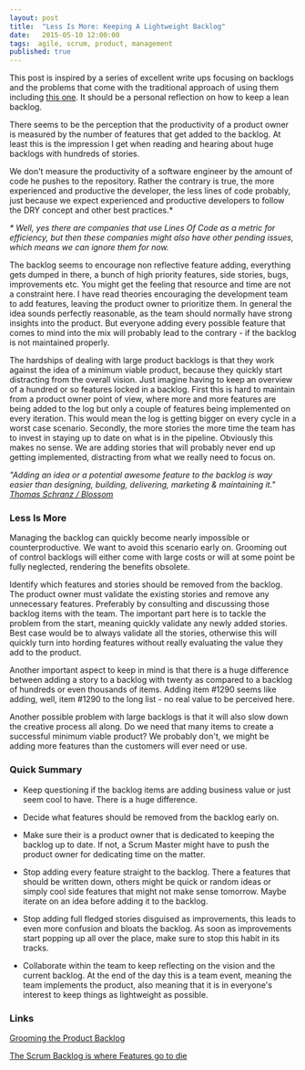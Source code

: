```yaml
---
layout: post
title:  "Less Is More: Keeping A Lightweight Backlog"
date:   2015-05-10 12:00:00
tags:  agile, scrum, product, management
published: true
---
```


This post is inspired by a series of excellent write ups focusing on backlogs and the problems that come with 
the traditional approach of using them including [this one](https://medium.com/product-love/the-scrum-backlog-is-where-features-go-to-die-b1336ff707aa).
It should be a personal reflection on how to keep a lean backlog.
                                                                                                                                                        
There seems to be the perception that the productivity of a product owner 
is measured by the number of features that get added to the backlog. At least this is the impression I get when 
reading and hearing about huge backlogs with hundreds of stories.
 
We don't measure the productivity of a software engineer by the amount of code he pushes to the repository. 
Rather the contrary is true, the more experienced and productive the developer, the less lines of code probably, 
just because we expect experienced and productive developers to follow the DRY concept and other best practices.*
 
_* Well, yes there are companies that use Lines Of Code as a metric for efficiency, but then these companies might also have other pending issues, which means we can ignore them for now._

The backlog seems to encourage non reflective feature adding, everything gets dumped in there, a bunch of high priority features, side stories, bugs, improvements etc. 
You might get the feeling that resource and time are not a constraint here. 
I have read theories encouraging the development team to add features, leaving the product owner to prioritize them. 
In general the idea sounds perfectly reasonable, as the team should normally have strong insights into the product.
But everyone adding every possible feature that comes to mind 
into the mix will probably lead to the contrary - if the backlog is not maintained properly.

The hardships of dealing with large product backlogs is that they work against the idea of a minimum viable product, because they quickly start distracting from
the overall vision. Just imagine having to keep an overview of a hundred or so features locked in a backlog. First this is hard to 
maintain from a product owner point of view, where more and more features are being added to the log but only a couple of features being implemented on every iteration.
This would mean the log is getting bigger on every cycle in a worst case scenario. Secondly, the more stories the more time the team has to invest in staying up to date on what is in the pipeline.
Obviously this makes no sense. We are adding stories that will probably never end up getting implemented, distracting from what we really need to 
focus on.

_"Adding an idea or a potential awesome feature to the backlog is way easier than designing, building, delivering, marketing & maintaining it."_
_[Thomas Schranz / Blossom](https://medium.com/product-love/the-scrum-backlog-is-where-features-go-to-die-b1336ff707aa)_

### Less Is More

Managing the backlog can quickly become nearly impossible or counterproductive. 
We want to avoid this scenario early on.
Grooming out of control backlogs will either come with large costs or will at some point be fully neglected, rendering the benefits obsolete.

Identify which features and stories should be removed from the backlog. 
The product owner must validate the existing stories and remove
any unnecessary features. Preferably by consulting and discussing those backlog items with the team. 
The important part here is to tackle the problem from the start, meaning quickly validate any newly added stories.
Best case would be to always validate all the stories, otherwise this will quickly turn into hording features without really evaluating the value they add to the product.

Another important aspect to keep in mind is that there is a huge difference between adding a story to a backlog with twenty as compared to a backlog
of hundreds or even thousands of items. 
Adding item #1290 seems like adding, well, item #1290 to the long list - no real value to be perceived here.

Another possible problem with large backlogs is that it will also slow down the creative process all along. 
Do we need that many items to create a successful minimum viable product?
We probably don't, we might be adding more features than the customers will ever need or use.

### Quick Summary

* Keep questioning if the backlog items are adding business value or just seem cool to have. There is a huge difference.

* Decide what features should be removed from the backlog early on.

* Make sure their is a product owner that is dedicated to keeping the backlog up to date. If not, a Scrum Master might have 
to push the product owner for dedicating time on the matter.

* Stop adding every feature straight to the backlog. There a features that should be written down, others might be 
quick or random ideas or simply cool side features that might not make sense tomorrow. Maybe iterate on an idea before adding it to the backlog.

* Stop adding full fledged stories disguised as improvements, this leads to even more confusion and bloats the backlog. 
As soon as improvements start popping up all over the place, make sure to stop this habit in its tracks.

* Collaborate within the team to keep reflecting on the vision and the current backlog. At the end of the day this is a team event, 
meaning the team implements the product, also meaning that it is in everyone's interest to keep things as lightweight as possible.


### Links

[Grooming the Product Backlog](http://www.romanpichler.com/blog/grooming-the-product-backlog/)

[The Scrum Backlog is where Features go to die](https://medium.com/product-love/the-scrum-backlog-is-where-features-go-to-die-b1336ff707aa)